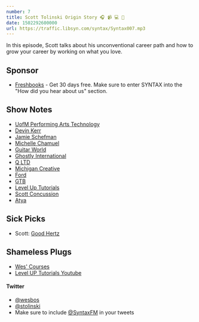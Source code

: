 ```yaml
---
number: 7
title: Scott Tolinski Origin Story 🎧 📹 💻 🕺
date: 1502292600000
url: https://traffic.libsyn.com/syntax/Syntax007.mp3
---
```


In this episode, Scott talks about his unconventional career path and how to grow your career by working on what you love.

## Sponsor

* [Freshbooks](https://freshbooks.com/syntax) - Get 30 days free. Make sure to enter SYNTAX into the "How did you hear about us" section.

## Show Notes

* [UofM Performing Arts Technology](https://www.music.umich.edu/departments/pat/index.php)
* [Devin Kerr](http://www.devinkerr.com/)
* [Jamie Schefman](http://partybabymusic.com/)
* [Michelle Chamuel](http://michellechamuel.com/)
* [Guitar World](http://www.guitarworld.com/)
* [Ghostly International](http://www.ghostly.com/)
* [Q LTD](http://qltd.com/)
* [Michigan Creative](https://creative.umich.edu/)
* [Ford](http://www.ford.com/)
* [GTB](https://www.gtb.com/)
* [Level Up Tutorials](https://www.leveluptutorials.com/)
* [Scott Concussion](https://www.youtube.com/edit?o=U&video_id=ApwQLpJgmqc)
* [Atya](https://getatya.com)

## Sick Picks
* Scott: [Good Hertz](https://goodhertz.co/)

## Shameless Plugs
* [Wes' Courses](https://wesbos.com/courses)
* [Level UP Tutorials Youtube](https://www.youtube.com/user/LevelUpTuts)

#### Twitter
 * [@wesbos](https://twitter.com/wesbos)
 * [@stolinski](https://twitter.com/stolinski)
 * Make sure to include [@SyntaxFM](https://twitter.com/SyntaxFM) in your tweets
